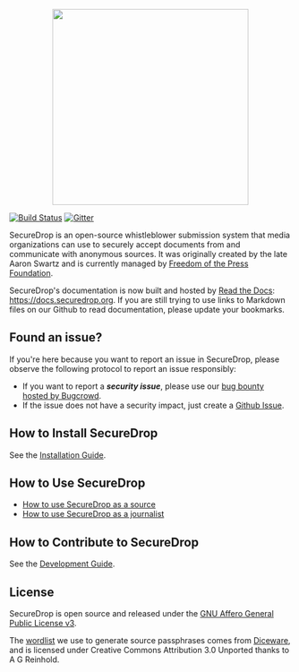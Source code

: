 <p align="center">
  <img src="/docs/images/logo.png" width="350" height="350">
</p>

[![Build Status](https://travis-ci.org/freedomofpress/securedrop.png)](http://travis-ci.org/freedomofpress/securedrop)
[![Gitter](https://badges.gitter.im/Join%20Chat.svg)](https://gitter.im/freedomofpress/securedrop?utm_source=badge&utm_medium=badge&utm_campaign=pr-badge)

SecureDrop is an open-source whistleblower submission system that media organizations can use to securely accept documents from and communicate with anonymous sources. It was originally created by the late Aaron Swartz and is currently managed by [Freedom of the Press Foundation](https://freedom.press).

SecureDrop's documentation is now built and hosted by [Read the Docs](https://readthedocs.org): https://docs.securedrop.org. If you are still trying to use links to Markdown files on our Github to read documentation, please update your bookmarks.

## Found an issue?

If you're here because you want to report an issue in SecureDrop, please observe the following protocol to report an issue responsibly:

* If you want to report a **_security issue_**, please use our [bug bounty hosted by Bugcrowd](https://bugcrowd.com/freedomofpress).
* If the issue does not have a security impact, just create a [Github Issue](https://github.com/freedomofpress/securedrop/issues/new).

## How to Install SecureDrop

See the [Installation Guide](https://docs.securedrop.org/en/latest/#installtoc).

## How to Use SecureDrop

* [How to use SecureDrop as a source](https://docs.securedrop.org/en/latest/source.html)
* [How to use SecureDrop as a journalist](https://docs.securedrop.org/en/latest/journalist.html)

## How to Contribute to SecureDrop

See the [Development Guide](https://docs.securedrop.org/en/latest/development/getting_started.html).

## License

SecureDrop is open source and released under the [GNU Affero General Public License v3](/LICENSE).

The [wordlist](/securedrop/wordlist) we use to generate source passphrases comes from [Diceware](http://world.std.com/~reinhold/diceware.html), and is licensed under Creative Commons Attribution 3.0 Unported thanks to A G Reinhold.
